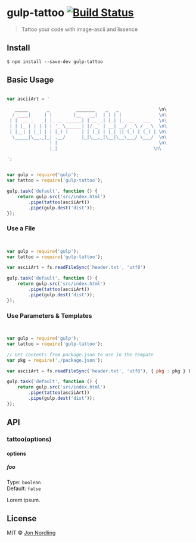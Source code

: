 # gulp-tattoo [![Build Status](https://travis-ci.org/jnordling/gulp-tattoo.svg?branch=master)](https://travis-ci.org/jnordling/gulp-tattoo)

> Tattoo your code with image-ascii and lissence 


## Install

```
$ npm install --save-dev gulp-tattoo
```


## Basic Usage

```js

var asciiArt = '

   _____       _          _______    _   _               \n\
  / ____|     | |        |__   __|  | | | |              \n\
 | |  __ _   _| |_ __ ______| | __ _| |_| |_ ___   ___   \n\
 | | |_ | | | | | '_ \______| |/ _` | __| __/ _ \ / _ \  \n\
 | |__| | |_| | | |_) |     | | (_| | |_| || (_) | (_) | \n\
  \_____|\__,_|_| .__/      |_|\__,_|\__|\__\___/ \___/  \n\
                | |                                      \n\
                |_|                                    \n\

';
```

```js

var gulp = require('gulp');
var tattoo = require('gulp-tattoo');

gulp.task('default', function () {
	return gulp.src('src/index.html')
		.pipe(tattoo(asciiArt))
		.pipe(gulp.dest('dist'));
});
```

### Use a File 


```js


var gulp = require('gulp');
var tattoo = require('gulp-tattoo');

var asciiArt = fs.readFileSync('header.txt', 'utf8')

gulp.task('default', function () {
	return gulp.src('src/index.html')
		.pipe(tattoo(asciiArt))
		.pipe(gulp.dest('dist'));
});

```


### Use Parameters & Templates 



```js


var gulp = require('gulp');
var tattoo = require('gulp-tattoo');

// Get contents from package.json to use in the tempate
var pkg = require('./package.json');

var asciiArt = fs.readFileSync('header.txt', 'utf8'), { pkg : pkg } )

gulp.task('default', function () {
	return gulp.src('src/index.html')
		.pipe(tattoo(asciiArt))
		.pipe(gulp.dest('dist'));
});

```


## API

### tattoo(options)

#### options

##### foo

Type: `boolean`  
Default: `false`

Lorem ipsum.


## License

MIT © [Jon Nordling](https://github.com/jnordling)
